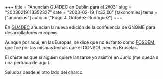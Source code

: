 +++
title = "Anuncian GU4DEC en Dublin para el 2003"
slug = "20030219113352327"
date = "2003-02-19 11:33:00"
[taxonomies]
tema = ["anuncios"]
autor = ["Hugo J. Ordoñez-Rodriguez"]
+++

En [GU4DEC](http://www.guadec.org) anuncian la nueva edición de la
conferencia de GNOME para desarrolladores europeos.

Aunque por aqui, en las Europas, se dice que no es tanto como
[FOSDEM](http://www.fosdem.org), que fue por las mismas fechas que el
CONSOL pero en Bruselas.

El chiste es que si alguien quiere lanzarse yo asistiré en Junio (me
queda a una pedrada de aqui).

Saludos desde el otro lado del charco.

